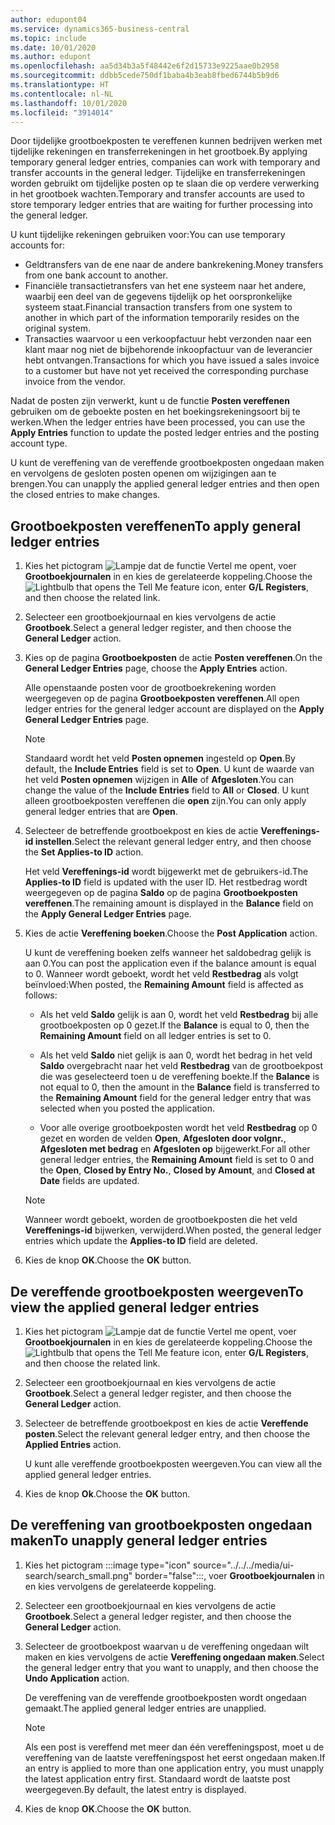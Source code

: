```yaml
---
author: edupont04
ms.service: dynamics365-business-central
ms.topic: include
ms.date: 10/01/2020
ms.author: edupont
ms.openlocfilehash: aa5d34b3a5f48442e6f2d15733e9225aae0b2958
ms.sourcegitcommit: ddbb5cede750df1baba4b3eab8fbed6744b5b9d6
ms.translationtype: HT
ms.contentlocale: nl-NL
ms.lasthandoff: 10/01/2020
ms.locfileid: "3914014"
---
```

<span data-ttu-id="bcee1-101">Door tijdelijke grootboekposten te vereffenen kunnen bedrijven werken met tijdelijke rekeningen en transferrekeningen in het grootboek.</span><span class="sxs-lookup"><span data-stu-id="bcee1-101">By applying temporary general ledger entries, companies can work with temporary and transfer accounts in the general ledger.</span></span> <span data-ttu-id="bcee1-102">Tijdelijke en transferrekeningen worden gebruikt om tijdelijke posten op te slaan die op verdere verwerking in het grootboek wachten.</span><span class="sxs-lookup"><span data-stu-id="bcee1-102">Temporary and transfer accounts are used to store temporary ledger entries that are waiting for further processing into the general ledger.</span></span>  

<span data-ttu-id="bcee1-103">U kunt tijdelijke rekeningen gebruiken voor:</span><span class="sxs-lookup"><span data-stu-id="bcee1-103">You can use temporary accounts for:</span></span>  

- <span data-ttu-id="bcee1-104">Geldtransfers van de ene naar de andere bankrekening.</span><span class="sxs-lookup"><span data-stu-id="bcee1-104">Money transfers from one bank account to another.</span></span>  
- <span data-ttu-id="bcee1-105">Financiële transactietransfers van het ene systeem naar het andere, waarbij een deel van de gegevens tijdelijk op het oorspronkelijke systeem staat.</span><span class="sxs-lookup"><span data-stu-id="bcee1-105">Financial transaction transfers from one system to another in which part of the information temporarily resides on the original system.</span></span>  
- <span data-ttu-id="bcee1-106">Transacties waarvoor u een verkoopfactuur hebt verzonden naar een klant maar nog niet de bijbehorende inkoopfactuur van de leverancier hebt ontvangen.</span><span class="sxs-lookup"><span data-stu-id="bcee1-106">Transactions for which you have issued a sales invoice to a customer but have not yet received the corresponding purchase invoice from the vendor.</span></span>  

<span data-ttu-id="bcee1-107">Nadat de posten zijn verwerkt, kunt u de functie **Posten vereffenen** gebruiken om de geboekte posten en het boekingsrekeningsoort bij te werken.</span><span class="sxs-lookup"><span data-stu-id="bcee1-107">When the ledger entries have been processed, you can use the **Apply Entries** function to update the posted ledger entries and the posting account type.</span></span>  

<span data-ttu-id="bcee1-108">U kunt de vereffening van de vereffende grootboekposten ongedaan maken en vervolgens de gesloten posten openen om wijzigingen aan te brengen.</span><span class="sxs-lookup"><span data-stu-id="bcee1-108">You can unapply the applied general ledger entries and then open the closed entries to make changes.</span></span>  

## <a name="to-apply-general-ledger-entries"></a><span data-ttu-id="bcee1-109">Grootboekposten vereffenen</span><span class="sxs-lookup"><span data-stu-id="bcee1-109">To apply general ledger entries</span></span>  

1. <span data-ttu-id="bcee1-110">Kies het pictogram ![Lampje dat de functie Vertel me opent](../../../media/ui-search/search_small.png "Vertel me wat u wilt doen"), voer **Grootboekjournalen** in en kies de gerelateerde koppeling.</span><span class="sxs-lookup"><span data-stu-id="bcee1-110">Choose the ![Lightbulb that opens the Tell Me feature](../../../media/ui-search/search_small.png "Tell me what you want to do") icon, enter **G/L Registers**, and then choose the related link.</span></span>  
2. <span data-ttu-id="bcee1-111">Selecteer een grootboekjournaal en kies vervolgens de actie **Grootboek**.</span><span class="sxs-lookup"><span data-stu-id="bcee1-111">Select a general ledger register, and then choose the **General Ledger** action.</span></span>  
3. <span data-ttu-id="bcee1-112">Kies op de pagina **Grootboekposten** de actie **Posten vereffenen**.</span><span class="sxs-lookup"><span data-stu-id="bcee1-112">On the **General Ledger Entries** page, choose the **Apply Entries** action.</span></span>  

    <span data-ttu-id="bcee1-113">Alle openstaande posten voor de grootboekrekening worden weergegeven op de pagina **Grootboekposten vereffenen**.</span><span class="sxs-lookup"><span data-stu-id="bcee1-113">All open ledger entries for the general ledger account are displayed on the **Apply General Ledger Entries** page.</span></span>  

    > [!NOTE]  
    > <span data-ttu-id="bcee1-114">Standaard wordt het veld **Posten opnemen** ingesteld op **Open**.</span><span class="sxs-lookup"><span data-stu-id="bcee1-114">By default, the **Include Entries** field is set to **Open**.</span></span> <span data-ttu-id="bcee1-115">U kunt de waarde van het veld **Posten opnemen** wijzigen in **Alle** of **Afgesloten**.</span><span class="sxs-lookup"><span data-stu-id="bcee1-115">You can change the value of the **Include Entries** field to **All** or **Closed**.</span></span> <span data-ttu-id="bcee1-116">U kunt alleen grootboekposten vereffenen die **open** zijn.</span><span class="sxs-lookup"><span data-stu-id="bcee1-116">You can only apply general ledger entries that are **Open**.</span></span>  

4. <span data-ttu-id="bcee1-117">Selecteer de betreffende grootboekpost en kies de actie **Vereffenings-id instellen**.</span><span class="sxs-lookup"><span data-stu-id="bcee1-117">Select the relevant general ledger entry, and then choose the **Set Applies-to ID** action.</span></span>  

    <span data-ttu-id="bcee1-118">Het veld **Vereffenings-id** wordt bijgewerkt met de gebruikers-id.</span><span class="sxs-lookup"><span data-stu-id="bcee1-118">The **Applies-to ID** field is updated with the user ID.</span></span> <span data-ttu-id="bcee1-119">Het restbedrag wordt weergegeven op de pagina **Saldo** op de pagina **Grootboekposten vereffenen**.</span><span class="sxs-lookup"><span data-stu-id="bcee1-119">The remaining amount is displayed in the **Balance** field on the **Apply General Ledger Entries** page.</span></span>  
5. <span data-ttu-id="bcee1-120">Kies de actie **Vereffening boeken**.</span><span class="sxs-lookup"><span data-stu-id="bcee1-120">Choose the **Post Application** action.</span></span>  

    <span data-ttu-id="bcee1-121">U kunt de vereffening boeken zelfs wanneer het saldobedrag gelijk is aan 0.</span><span class="sxs-lookup"><span data-stu-id="bcee1-121">You can post the application even if the balance amount is equal to 0.</span></span> <span data-ttu-id="bcee1-122">Wanneer wordt geboekt, wordt het veld **Restbedrag** als volgt beïnvloed:</span><span class="sxs-lookup"><span data-stu-id="bcee1-122">When posted, the **Remaining Amount** field is affected as follows:</span></span>  

    - <span data-ttu-id="bcee1-123">Als het veld **Saldo** gelijk is aan 0, wordt het veld **Restbedrag** bij alle grootboekposten op 0 gezet.</span><span class="sxs-lookup"><span data-stu-id="bcee1-123">If the **Balance** is equal to 0, then the **Remaining Amount** field on all ledger entries is set to 0.</span></span>  

    - <span data-ttu-id="bcee1-124">Als het veld **Saldo** niet gelijk is aan 0, wordt het bedrag in het veld **Saldo** overgebracht naar het veld **Restbedrag** van de grootboekpost die was geselecteerd toen u de vereffening boekte.</span><span class="sxs-lookup"><span data-stu-id="bcee1-124">If the **Balance** is not equal to 0, then the amount in the **Balance** field is transferred to the **Remaining Amount** field for the general ledger entry that was selected when you posted the application.</span></span>  

    - <span data-ttu-id="bcee1-125">Voor alle overige grootboekposten wordt het veld **Restbedrag** op 0 gezet en worden de velden **Open**, **Afgesloten door volgnr.**, **Afgesloten met bedrag** en **Afgesloten op** bijgewerkt.</span><span class="sxs-lookup"><span data-stu-id="bcee1-125">For all other general ledger entries, the **Remaining Amount** field is set to 0 and the **Open**, **Closed by Entry No.**, **Closed by Amount**, and **Closed at Date** fields are updated.</span></span>  

    > [!NOTE]  
    > <span data-ttu-id="bcee1-126">Wanneer wordt geboekt, worden de grootboekposten die het veld **Vereffenings-id** bijwerken, verwijderd.</span><span class="sxs-lookup"><span data-stu-id="bcee1-126">When posted, the general ledger entries which update the **Applies-to ID** field are deleted.</span></span>  

6. <span data-ttu-id="bcee1-127">Kies de knop **OK**.</span><span class="sxs-lookup"><span data-stu-id="bcee1-127">Choose the **OK** button.</span></span>  

## <a name="to-view-the-applied-general-ledger-entries"></a><span data-ttu-id="bcee1-128">De vereffende grootboekposten weergeven</span><span class="sxs-lookup"><span data-stu-id="bcee1-128">To view the applied general ledger entries</span></span>  

1. <span data-ttu-id="bcee1-129">Kies het pictogram ![Lampje dat de functie Vertel me opent](../../../media/ui-search/search_small.png "Vertel me wat u wilt doen"), voer **Grootboekjournalen** in en kies de gerelateerde koppeling.</span><span class="sxs-lookup"><span data-stu-id="bcee1-129">Choose the ![Lightbulb that opens the Tell Me feature](../../../media/ui-search/search_small.png "Tell me what you want to do") icon, enter **G/L Registers**, and then choose the related link.</span></span>  
2. <span data-ttu-id="bcee1-130">Selecteer een grootboekjournaal en kies vervolgens de actie **Grootboek**.</span><span class="sxs-lookup"><span data-stu-id="bcee1-130">Select a general ledger register, and then choose the **General Ledger** action.</span></span>  
3. <span data-ttu-id="bcee1-131">Selecteer de betreffende grootboekpost en kies de actie **Vereffende posten**.</span><span class="sxs-lookup"><span data-stu-id="bcee1-131">Select the relevant general ledger entry, and then choose the **Applied Entries** action.</span></span>  

    <span data-ttu-id="bcee1-132">U kunt alle vereffende grootboekposten weergeven.</span><span class="sxs-lookup"><span data-stu-id="bcee1-132">You can view all the applied general ledger entries.</span></span>  

4. <span data-ttu-id="bcee1-133">Kies de knop **Ok**.</span><span class="sxs-lookup"><span data-stu-id="bcee1-133">Choose the **OK** button.</span></span>  

## <a name="to-unapply-general-ledger-entries"></a><span data-ttu-id="bcee1-134">De vereffening van grootboekposten ongedaan maken</span><span class="sxs-lookup"><span data-stu-id="bcee1-134">To unapply general ledger entries</span></span>  

1. Kies het pictogram :::image type="icon" source="../../../media/ui-search/search_small.png" border="false":::, voer **Grootboekjournalen** in en kies vervolgens de gerelateerde koppeling.  
2. <span data-ttu-id="bcee1-136">Selecteer een grootboekjournaal en kies vervolgens de actie **Grootboek**.</span><span class="sxs-lookup"><span data-stu-id="bcee1-136">Select a general ledger register, and then choose the **General Ledger** action.</span></span>  
3. <span data-ttu-id="bcee1-137">Selecteer de grootboekpost waarvan u de vereffening ongedaan wilt maken en kies vervolgens de actie **Vereffening ongedaan maken**.</span><span class="sxs-lookup"><span data-stu-id="bcee1-137">Select the general ledger entry that you want to unapply, and then choose the **Undo Application** action.</span></span>  

    <span data-ttu-id="bcee1-138">De vereffening van de vereffende grootboekposten wordt ongedaan gemaakt.</span><span class="sxs-lookup"><span data-stu-id="bcee1-138">The applied general ledger entries are unapplied.</span></span>  

    > [!NOTE]  
    > <span data-ttu-id="bcee1-139">Als een post is vereffend met meer dan één vereffeningspost, moet u de vereffening van de laatste vereffeningspost het eerst ongedaan maken.</span><span class="sxs-lookup"><span data-stu-id="bcee1-139">If an entry is applied to more than one application entry, you must unapply the latest application entry first.</span></span> <span data-ttu-id="bcee1-140">Standaard wordt de laatste post weergegeven.</span><span class="sxs-lookup"><span data-stu-id="bcee1-140">By default, the latest entry is displayed.</span></span>  

4. <span data-ttu-id="bcee1-141">Kies de knop **OK**.</span><span class="sxs-lookup"><span data-stu-id="bcee1-141">Choose the **OK** button.</span></span>  

